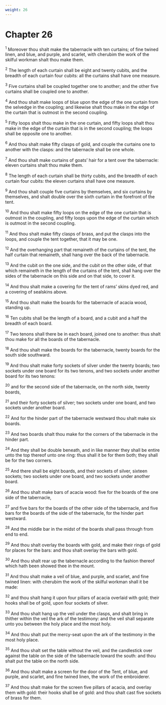 ```yaml
---
weight: 26
---
```


# Chapter 26

<sup>1</sup> Moreover thou shalt make the tabernacle with ten curtains; of fine twined linen, and blue, and purple, and scarlet, with cherubim the work of the skilful workman shalt thou make them. 

<sup>2</sup> The length of each curtain shall be eight and twenty cubits, and the breadth of each curtain four cubits: all the curtains shall have one measure. 

<sup>3</sup> Five curtains shall be coupled together one to another; and the other five curtains shall be coupled one to another. 

<sup>4</sup> And thou shalt make loops of blue upon the edge of the one curtain from the selvedge in the coupling; and likewise shalt thou make in the edge of the curtain that is outmost in the second coupling. 

<sup>5</sup> Fifty loops shalt thou make in the one curtain, and fifty loops shalt thou make in the edge of the curtain that is in the second coupling; the loops shall be opposite one to another. 

<sup>6</sup> And thou shalt make fifty clasps of gold, and couple the curtains one to another with the clasps: and the tabernacle shall be one whole. 

<sup>7</sup> And thou shalt make curtains of goats’ hair for a tent over the tabernacle: eleven curtains shalt thou make them. 

<sup>8</sup> The length of each curtain shall be thirty cubits, and the breadth of each curtain four cubits: the eleven curtains shall have one measure. 

<sup>9</sup> And thou shalt couple five curtains by themselves, and six curtains by themselves, and shalt double over the sixth curtain in the forefront of the tent. 

<sup>10</sup> And thou shalt make fifty loops on the edge of the one curtain that is outmost in the coupling, and fifty loops upon the edge of the curtain which is outmost in the second coupling. 

<sup>11</sup> And thou shalt make fifty clasps of brass, and put the clasps into the loops, and couple the tent together, that it may be one. 

<sup>12</sup> And the overhanging part that remaineth of the curtains of the tent, the half curtain that remaineth, shall hang over the back of the tabernacle. 

<sup>13</sup> And the cubit on the one side, and the cubit on the other side, of that which remaineth in the length of the curtains of the tent, shall hang over the sides of the tabernacle on this side and on that side, to cover it. 

<sup>14</sup> And thou shalt make a covering for the tent of rams’ skins dyed red, and a covering of sealskins above. 

<sup>15</sup> And thou shalt make the boards for the tabernacle of acacia wood, standing up. 

<sup>16</sup> Ten cubits shall be the length of a board, and a cubit and a half the breadth of each board. 

<sup>17</sup> Two tenons shall there be in each board, joined one to another: thus shalt thou make for all the boards of the tabernacle. 

<sup>18</sup> And thou shalt make the boards for the tabernacle, twenty boards for the south side southward. 

<sup>19</sup> And thou shalt make forty sockets of silver under the twenty boards; two sockets under one board for its two tenons, and two sockets under another board for its two tenons: 

<sup>20</sup> and for the second side of the tabernacle, on the north side, twenty boards, 

<sup>21</sup> and their forty sockets of silver; two sockets under one board, and two sockets under another board. 

<sup>22</sup> And for the hinder part of the tabernacle westward thou shalt make six boards. 

<sup>23</sup> And two boards shalt thou make for the corners of the tabernacle in the hinder part. 

<sup>24</sup> And they shall be double beneath, and in like manner they shall be entire unto the top thereof unto one ring: thus shall it be for them both; they shall be for the two corners. 

<sup>25</sup> And there shall be eight boards, and their sockets of silver, sixteen sockets; two sockets under one board, and two sockets under another board. 

<sup>26</sup> And thou shalt make bars of acacia wood: five for the boards of the one side of the tabernacle, 

<sup>27</sup> and five bars for the boards of the other side of the tabernacle, and five bars for the boards of the side of the tabernacle, for the hinder part westward. 

<sup>28</sup> And the middle bar in the midst of the boards shall pass through from end to end. 

<sup>29</sup> And thou shalt overlay the boards with gold, and make their rings of gold for places for the bars: and thou shalt overlay the bars with gold. 

<sup>30</sup> And thou shalt rear up the tabernacle according to the fashion thereof which hath been showed thee in the mount. 

<sup>31</sup> And thou shalt make a veil of blue, and purple, and scarlet, and fine twined linen: with cherubim the work of the skilful workman shall it be made: 

<sup>32</sup> and thou shalt hang it upon four pillars of acacia overlaid with gold; their hooks shall be of gold, upon four sockets of silver. 

<sup>33</sup> And thou shalt hang up the veil under the clasps, and shalt bring in thither within the veil the ark of the testimony: and the veil shall separate unto you between the holy place and the most holy. 

<sup>34</sup> And thou shalt put the mercy-seat upon the ark of the testimony in the most holy place. 

<sup>35</sup> And thou shalt set the table without the veil, and the candlestick over against the table on the side of the tabernacle toward the south: and thou shalt put the table on the north side. 

<sup>36</sup> And thou shalt make a screen for the door of the Tent, of blue, and purple, and scarlet, and fine twined linen, the work of the embroiderer. 

<sup>37</sup> And thou shalt make for the screen five pillars of acacia, and overlay them with gold: their hooks shall be of gold: and thou shalt cast five sockets of brass for them. 


